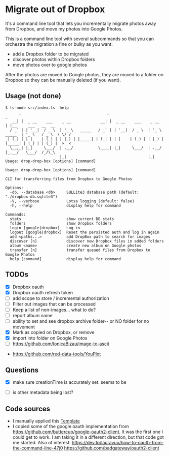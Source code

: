 # Migrate out of Dropbox

It's a command line tool that lets you incrementally migrate photos away from Dropbox, 
and move my photos into Google Photos.

This is a command line tool with several subcommands so that you can orchestra
the migration a fine or bulky as you want:
- add a Dropbox folder to be migrated
- discover photos within Dropbox folders
- move photos over to google photos

After the photos are moved to Google photos, they are moved to a folder on Dropbox so 
they can be manually deleted (if you want).

## Usage (not done)
```
$ ts-node src/index.ts  help
      _                                      _                                  _                    
   __| |  _ __    ___    _ __             __| |  _ __    ___    _ __           | |__     ___   __  __
  / _` | | '__|  / _ \  | '_ \   _____   / _` | | '__|  / _ \  | '_ \   _____  | '_ \   / _ \  \ \/ /
 | (_| | | |    | (_) | | |_) | |_____| | (_| | | |    | (_) | | |_) | |_____| | |_) | | (_) |  >  < 
  \__,_| |_|     \___/  | .__/           \__,_| |_|     \___/  | .__/          |_.__/   \___/  /_/\_\
                        |_|                                    |_|                                   
Usage: drop-drop-box [options] [command]

Usage: drop-drop-box [options] [command]

CLI for transferring files from Dropbox to Google Photos

Options:
  -db, --database <db>     SQLLite3 database path (default: "./dropbox-db.sqlite3")
  -V, --verbose            Lotsa logging (default: false)
  -h, --help               display help for command

Commands:
  stats                    show current DB stats
  folders                  show Dropbox folders
  login [google|dropbox]   Log in
  logout [google|dropbox]  Reset the persisted auth and log in again
  add <paths...>           add DropBox path to search for images
  discover [n]             discover new Dropbox files in added folders
  album <name>             create new album on Google photos
  transfer [n]             transfer queued files from Dropbox to Google Photos
  help [command]           display help for command
```

## TODOs

- [x] Dropbox oauth
- [x] Dropbox oauth refresh token
- [ ] add scope to store / incremental authorization
- [ ] Filter out images that can be processed
- [ ] Keep a list of non-images... what to do?
- [ ] report album name
- [ ] ability to set and see dropbox archive folder-- or NO folder for no movement
- [x] Mark as copied on Dropbox, or remove
- [x] import into folder on Google Photos
- [ ] https://github.com/IonicaBizau/image-to-ascii
- https://github.com/red-data-tools/YouPlot


## Questions
- [x] make sure creationTime is accurately set. seems to be
- [ ] is other metadata being lost?


## Code sources

- I manually applied this [Template](https://itnext.io/how-to-create-your-own-typescript-cli-with-node-js-1faf7095ef89)
- I copied some of the google oauth implementation from https://github.com/buttercup/google-oauth2-client. It was the first one I could get to work. I am taking it in a different direction, but that code got me started. Also of interest: https://dev.to/lauravuo/how-to-oauth-from-the-command-line-47j0 https://github.com/badgateway/oauth2-client




